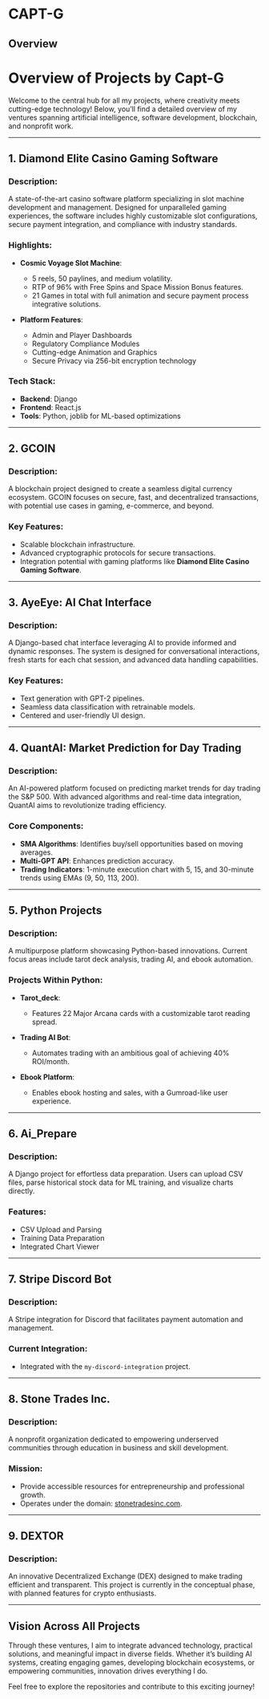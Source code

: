 # CAPT-G

## Overview

# Overview of Projects by Capt-G

Welcome to the central hub for all my projects, where creativity meets cutting-edge technology! Below, you’ll find a detailed overview of my ventures spanning artificial intelligence, software development, blockchain, and nonprofit work.  

---

## **1. Diamond Elite Casino Gaming Software**  
### Description:  
A state-of-the-art casino software platform specializing in slot machine development and management. Designed for unparalleled gaming experiences, the software includes highly customizable slot configurations, secure payment integration, and compliance with industry standards.  

### Highlights:  
- **Cosmic Voyage Slot Machine**:  
  - 5 reels, 50 paylines, and medium volatility.  
  - RTP of 96% with Free Spins and Space Mission Bonus features.
  - 21 Games in total with full animation and secure payment process integrative solutions. 

- **Platform Features**:  
  - Admin and Player Dashboards  
  - Regulatory Compliance Modules  
  - Cutting-edge Animation and Graphics
  - Secure Privacy via 256-bit encryption technology

### Tech Stack:  
- **Backend**: Django  
- **Frontend**: React.js  
- **Tools**: Python, joblib for ML-based optimizations  

---

## **2. GCOIN**  
### Description:  
A blockchain project designed to create a seamless digital currency ecosystem. GCOIN focuses on secure, fast, and decentralized transactions, with potential use cases in gaming, e-commerce, and beyond.  

### Key Features:  
- Scalable blockchain infrastructure.  
- Advanced cryptographic protocols for secure transactions.  
- Integration potential with gaming platforms like **Diamond Elite Casino Gaming Software**. 

---

## **3. AyeEye: AI Chat Interface**  
### Description:  
A Django-based chat interface leveraging AI to provide informed and dynamic responses. The system is designed for conversational interactions, fresh starts for each chat session, and advanced data handling capabilities.  

### Key Features:  
- Text generation with GPT-2 pipelines.  
- Seamless data classification with retrainable models.  
- Centered and user-friendly UI design.  

---

## **4. QuantAI: Market Prediction for Day Trading**  
### Description:  
An AI-powered platform focused on predicting market trends for day trading the S&P 500. With advanced algorithms and real-time data integration, QuantAI aims to revolutionize trading efficiency.  

### Core Components:  
- **SMA Algorithms**: Identifies buy/sell opportunities based on moving averages.  
- **Multi-GPT API**: Enhances prediction accuracy.  
- **Trading Indicators**: 1-minute execution chart with 5, 15, and 30-minute trends using EMAs (9, 50, 113, 200).  

---

## **5. Python Projects**  
### Description:  
A multipurpose platform showcasing Python-based innovations. Current focus areas include tarot deck analysis, trading AI, and ebook automation.  

### Projects Within Python:  
- **Tarot_deck**:  
  - Features 22 Major Arcana cards with a customizable tarot reading spread.  

- **Trading AI Bot**:  
  - Automates trading with an ambitious goal of achieving 40% ROI/month.  

- **Ebook Platform**:  
  - Enables ebook hosting and sales, with a Gumroad-like user experience.  

---

## **6. Ai_Prepare**  
### Description:  
A Django project for effortless data preparation. Users can upload CSV files, parse historical stock data for ML training, and visualize charts directly.  

### Features:  
- CSV Upload and Parsing  
- Training Data Preparation  
- Integrated Chart Viewer  

---

## **7. Stripe Discord Bot**  
### Description:  
A Stripe integration for Discord that facilitates payment automation and management.  

### Current Integration:  
- Integrated with the `my-discord-integration` project.  

---

## **8. Stone Trades Inc.**  
### Description:  
A nonprofit organization dedicated to empowering underserved communities through education in business and skill development.  

### Mission:  
- Provide accessible resources for entrepreneurship and professional growth.  
- Operates under the domain: [stonetradesinc.com](https://stonetradesinc.com).  

---

## **9. DEXTOR**  
### Description:  
An innovative Decentralized Exchange (DEX) designed to make trading efficient and transparent. This project is currently in the conceptual phase, with planned features for crypto enthusiasts.  

---

## **Vision Across All Projects**  
Through these ventures, I aim to integrate advanced technology, practical solutions, and meaningful impact in diverse fields. Whether it’s building AI systems, creating engaging games, developing blockchain ecosystems, or empowering communities, innovation drives everything I do.  

Feel free to explore the repositories and contribute to this exciting journey!  

